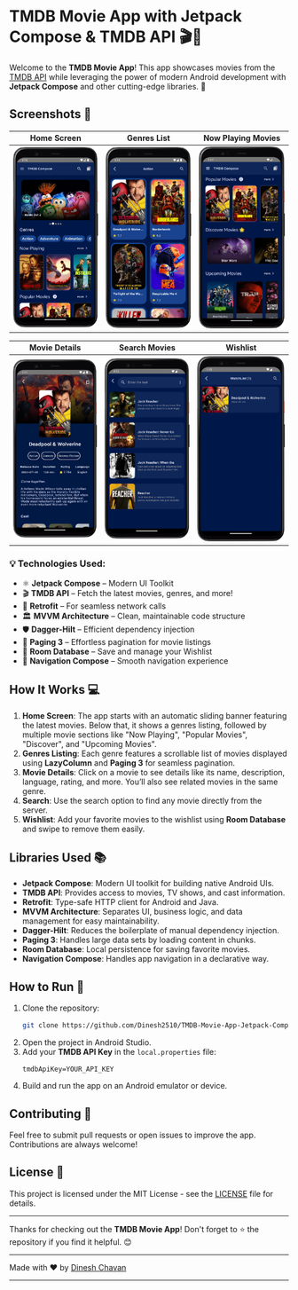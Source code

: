 

# TMDB Movie App with Jetpack Compose & TMDB API 🎬🎥

Welcome to the **TMDB Movie App**! This app showcases movies from the [TMDB API](https://www.themoviedb.org/documentation/api) while leveraging the power of modern Android development with **Jetpack Compose** and other cutting-edge libraries. 🚀



## Screenshots 📸
| Home Screen | Genres List | Now Playing Movies |
| --- | --- | --- |
| ![Screenshot 1](1.png) | ![Screenshot 2](2.png) | ![Screenshot 3](6.png) |

| Movie Details | Search Movies | Wishlist |
| --- | --- | --- |
| ![Screenshot 4](3.png) | ![Screenshot 5](5.png) | ![Screenshot 6](4.png) |

### 💡 **Technologies Used:**
- ⚛️ **Jetpack Compose** – Modern UI Toolkit
- 🎬 **TMDB API** – Fetch the latest movies, genres, and more!
- 🔗 **Retrofit** – For seamless network calls
- 🏛️ **MVVM Architecture** – Clean, maintainable code structure
- 🛡️ **Dagger-Hilt** – Efficient dependency injection
- 📜 **Paging 3** – Effortless pagination for movie listings
- 💾 **Room Database** – Save and manage your Wishlist
- 🧭 **Navigation Compose** – Smooth navigation experience

## How It Works 💻

1. **Home Screen**: The app starts with an automatic sliding banner featuring the latest movies. Below that, it shows a genres listing, followed by multiple movie sections like "Now Playing", "Popular Movies", "Discover", and "Upcoming Movies".
2. **Genres Listing**: Each genre features a scrollable list of movies displayed using **LazyColumn** and **Paging 3** for seamless pagination.
3. **Movie Details**: Click on a movie to see details like its name, description, language, rating, and more. You’ll also see related movies in the same genre.
4. **Search**: Use the search option to find any movie directly from the server.
5. **Wishlist**: Add your favorite movies to the wishlist using **Room Database** and swipe to remove them easily.

## Libraries Used 📚
- **Jetpack Compose**: Modern UI toolkit for building native Android UIs.
- **TMDB API**: Provides access to movies, TV shows, and cast information.
- **Retrofit**: Type-safe HTTP client for Android and Java.
- **MVVM Architecture**: Separates UI, business logic, and data management for easy maintainability.
- **Dagger-Hilt**: Reduces the boilerplate of manual dependency injection.
- **Paging 3**: Handles large data sets by loading content in chunks.
- **Room Database**: Local persistence for saving favorite movies.
- **Navigation Compose**: Handles app navigation in a declarative way.

## How to Run 🔧

1. Clone the repository:
   ```bash
   git clone https://github.com/Dinesh2510/TMDB-Movie-App-Jetpack-Compose.git
   ```
2. Open the project in Android Studio.
3. Add your **TMDB API Key** in the `local.properties` file:
   ```properties
   tmdbApiKey=YOUR_API_KEY
   ```
4. Build and run the app on an Android emulator or device.

## Contributing 🤝
Feel free to submit pull requests or open issues to improve the app. Contributions are always welcome!

## License 📜
This project is licensed under the MIT License - see the [LICENSE](LICENSE) file for details.

---

Thanks for checking out the **TMDB Movie App**! Don't forget to ⭐ the repository if you find it helpful. 😊

---

Made with ❤️ by [Dinesh Chavan](https://github.com/Dinesh2510)

---


